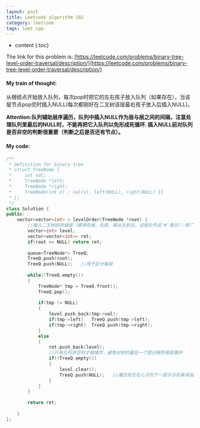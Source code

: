 ```yaml
---
layout: post
title: Leetcode algorithm 102
category: leetcode
tags: leet cpp
---
```


* content
{:toc}


The link for this problem is: [https://leetcode.com/problems/binary-tree-level-order-traversal/description/](https://leetcode.com/problems/binary-tree-level-order-traversal/description/)



#### My train of thought:

从根结点开始放入队列，每次pop时把它的左右孩子放入队列（如果存在），当该层节点pop完时插入NULL(每次都刚好在二叉树该层最右孩子放入后插入NULL)。

**Attention:队列辅助层序遍历，队列中插入NULL作为层与层之间的间隔，注意处理队列里最后的NULL时，不能再把它入队列以免形成死循环. 插入NULL前对队列是否非空的判断很重要（判断之后是否还有节点）。**



#### My code:

```cpp
/** 
 * Definition for binary tree 
 * struct TreeNode { 
 *     int val; 
 *     TreeNode *left; 
 *     TreeNode *right; 
 *     TreeNode(int x) : val(x), left(NULL), right(NULL) {} 
 * }; 
 */  
class Solution {  
public:  
    vector<vector<int> > levelOrder(TreeNode *root) {  
        //输入二叉树的存储值（顺序存储，先层，再从左到右，没有的节点'#'表示）；用广度搜索BFS求二叉树每层的值。  
        vector<int> level;  
        vector<vector<int>> ret;  
        if(root == NULL) return ret;  
          
        queue<TreeNode*> TreeQ;  
        TreeQ.push(root);  
        TreeQ.push(NULL);   //用于区分每层  
          
        while(!TreeQ.empty())  
        {  
            TreeNode* tmp = TreeQ.front();  
            TreeQ.pop();  
              
            if(tmp != NULL)  
            {  
                level.push_back(tmp->val);  
                if(tmp->left)   TreeQ.push(tmp->left);  
                if(tmp->right)  TreeQ.push(tmp->right);  
            }  
            else  
            {  
                ret.push_back(level);  
                //只有队列非空时才做操作，避免对树的最后一个层分隔符做死循环  
                if(!TreeQ.empty())  
                {  
                    level.clear();  
                    TreeQ.push(NULL);   //遍历完左右儿子的下一层子孙后再添加NULL  
                }  
            }  
        }  
          
        return ret;  
      
    }  
};  
```



